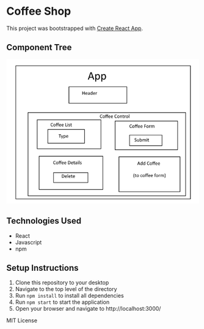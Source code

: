 # Coffee Shop

This project was bootstrapped with [Create React App](https://github.com/facebook/create-react-app).

## Component Tree
![Component Tree](./src/img/ComponentTree.png)

## Technologies Used
- React
- Javascript
- npm

## Setup Instructions
1. Clone this repository to your desktop
2. Navigate to the top level of the directory
3. Run `npm install` to install all dependencies
4. Run `npm start` to start the application
5. Open your browser and navigate to http://localhost:3000/

MIT License




